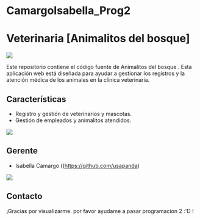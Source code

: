 # CamargoIsabella_Prog2
# Veterinaria [Animalitos del bosque]

<img src="https://img.freepik.com/vector-gratis/veterinario-muchos-tipos-animales_1308-65733.jpg?w=2000">



Este repositorio contiene el código fuente de Animalitos del bosque . Esta aplicación web está diseñada para ayudar a gestionar los registros y la atención médica de los animales en la clínica veterinaria.

## Características

- Registro y gestión de veterinarios y mascotas.
- Gestión de empleados y animalitos atendidos.

<img src="https://drive.google.com/file/d/1oSbxYEXMifEb9-_HN1XvlQDlin2T3BGU/view?usp=sharing">

## Gerente

- Isabella Camargo ((https://github.com/usapanda)
<img src="[https://img.freepik.com/vector-gratis/veterinario-muchos-tipos-animales_1308-65733.jpg?w=2000](https://encrypted-tbn0.gstatic.com/images?q=tbn:ANd9GcQyHCKhH9yJk1s28nbIeH1v0DIJo3S6edfo6g68sONjyb_FsZOf)">


## Contacto


¡Gracias por visualizarme. por favor ayudame a pasar programacion 2 :'D !
